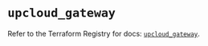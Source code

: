 # `upcloud_gateway`

Refer to the Terraform Registry for docs: [`upcloud_gateway`](https://registry.terraform.io/providers/upcloudltd/upcloud/5.13.0/docs/resources/gateway).
